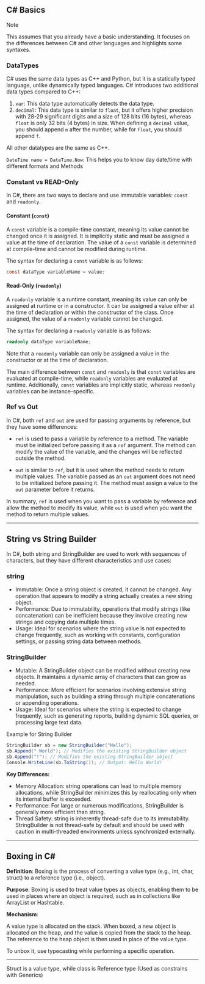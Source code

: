 ## C# Basics

> [!NOTE]
> This assumes that you already have a basic understanding. It focuses on the differences between C# and other languages and highlights some syntaxes.

### DataTypes

C# uses the same data types as C++ and Python, but it is a statically typed language, unlike dynamically typed languages. C# introduces two additional data types compared to C++:

1. `var`: This data type automatically detects the data type.
2. `decimal`: This data type is similar to `float`, but it offers higher precision with 28-29 significant digits and a size of 128 bits (16 bytes), whereas `float` is only 32 bits (4 bytes) in size. When defining a `decimal` value, you should append `m` after the number, while for `float`, you should append `f`.

All other datatypes are the same as C++.

`DateTime name = DateTime.Now`: This helps you to know day date/time with different formats and Methods

### Constant vs READ-Only

In C#, there are two ways to declare and use immutable variables: `const` and `readonly`.

#### Constant (`const`)

A `const` variable is a compile-time constant, meaning its value cannot be changed once it is assigned. It is implicitly static and must be assigned a value at the time of declaration. The value of a `const` variable is determined at compile-time and cannot be modified during runtime.

The syntax for declaring a `const` variable is as follows:

```csharp
const dataType variableName = value;
```

#### Read-Only (`readonly`)

A `readonly` variable is a runtime constant, meaning its value can only be assigned at runtime or in a constructor. It can be assigned a value either at the time of declaration or within the constructor of the class. Once assigned, the value of a `readonly` variable cannot be changed.

The syntax for declaring a `readonly` variable is as follows:

```csharp
readonly dataType variableName;
```

Note that a `readonly` variable can only be assigned a value in the constructor or at the time of declaration.

The main difference between `const` and `readonly` is that `const` variables are evaluated at compile-time, while `readonly` variables are evaluated at runtime. Additionally, `const` variables are implicitly static, whereas `readonly` variables can be instance-specific.

### Ref vs Out

In C#, both `ref` and `out` are used for passing arguments by reference, but they have some differences:

- `ref` is used to pass a variable by reference to a method. The variable must be initialized before passing it as a `ref` argument. The method can modify the value of the variable, and the changes will be reflected outside the method.

- `out` is similar to `ref`, but it is used when the method needs to return multiple values. The variable passed as an `out` argument does not need to be initialized before passing it. The method must assign a value to the `out` parameter before it returns.

In summary, `ref` is used when you want to pass a variable by reference and allow the method to modify its value, while `out` is used when you want the method to return multiple values.

---

## String vs String Builder

In C#, both string and StringBuilder are used to work with sequences of characters, but they have different characteristics and use cases:

### string

- Immutable: Once a string object is created, it cannot be changed. Any operation that appears to modify a string actually creates a new string object.
- Performance: Due to immutability, operations that modify strings (like concatenation) can be inefficient because they involve creating new strings and copying data multiple times.
- Usage: Ideal for scenarios where the string value is not expected to change frequently, such as working with constants, configuration settings, or passing string data between methods.

### StringBuilder

- Mutable: A StringBuilder object can be modified without creating new objects. It maintains a dynamic array of characters that can grow as needed.
- Performance: More efficient for scenarios involving extensive string manipulation, such as building a string through multiple concatenations or appending operations.
- Usage: Ideal for scenarios where the string is expected to change frequently, such as generating reports, building dynamic SQL queries, or processing large text data.

Example for String Builder

```cs
StringBuilder sb = new StringBuilder("Hello");
sb.Append(" World"); // Modifies the existing StringBuilder object
sb.Append("!"); // Modifies the existing StringBuilder object
Console.WriteLine(sb.ToString()); // Output: Hello World!
```

**Key Differences:**

- Memory Allocation: string operations can lead to multiple memory allocations, while StringBuilder minimizes this by reallocating only when its internal buffer is exceeded.
- Performance: For large or numerous modifications, StringBuilder is generally more efficient than string.
- Thread Safety: string is inherently thread-safe due to its immutability. StringBuilder is not thread-safe by default and should be used with caution in multi-threaded environments unless synchronized externally.

---

## Boxing in C#

**Definition**: Boxing is the process of converting a value type (e.g., int, char, struct) to a reference type (i.e., object).

**Purpose**: Boxing is used to treat value types as objects, enabling them to be used in places where an object is required, such as in collections like ArrayList or Hashtable.

**Mechanism**:

A value type is allocated on the stack.
When boxed, a new object is allocated on the heap, and the value is copied from the stack to the heap.
The reference to the heap object is then used in place of the value type.

To unbox it, use typecasting while performing a specific operation.

---

Struct is a value type, while class is Reference type (Used as constrains with Generics)
